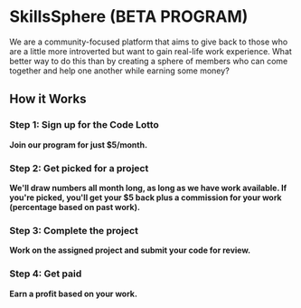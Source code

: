 # SkillsSphere (BETA PROGRAM)
We are a community-focused platform that aims to give back to those who are a little more introverted but want to gain real-life work experience. What better way to do this than by creating a sphere of members who can come together and help one another while earning some money?

## How it Works

### Step 1: Sign up for the Code Lotto
 **Join our program for just $5/month.**

### Step 2: Get picked for a project
**We'll draw numbers all month long, as long as we have work available. If you're picked, you'll get your $5 back plus a commission for your work (percentage based on past work).**

### Step 3: Complete the project
**Work on the assigned project and submit your code for review.**

### Step 4: Get paid
**Earn a profit based on your work.**
